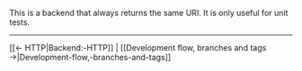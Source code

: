 This is a backend that always returns the same URI. It is only useful for unit tests.

---
[[← HTTP|Backend:-HTTP]] | [[Development flow, branches and tags →|Development-flow,-branches-and-tags]]
